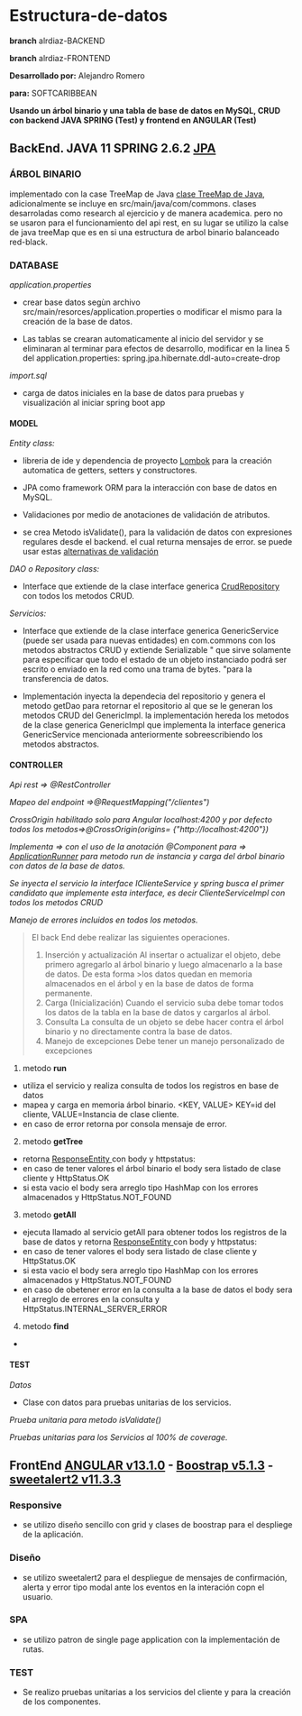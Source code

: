 # Estructura-de-datos

**branch** alrdiaz-BACKEND

**branch** alrdiaz-FRONTEND

**Desarrollado por:** Alejandro Romero 

**para:** SOFTCARIBBEAN


**Usando un árbol binario y una tabla de base de datos en MySQL, CRUD con backend JAVA SPRING (Test) y frontend en ANGULAR (Test)**


## BackEnd. JAVA 11 SPRING 2.6.2 [JPA](https://docs.spring.io/spring-data/jpa/docs/current/reference/html/#preface)

### ÁRBOL BINARIO

implementado con la case TreeMap de Java [clase TreeMap de Java](https://docs.oracle.com/javase/8/docs/api/java/util/TreeMap.html), adicionalmente se incluye en src/main/java/com/commons.
clases desarroladas como research al ejercicio y de manera academica. pero no se usaron para el funcionamiento 
del api rest, en su lugar se utilizo la calse de java treeMap que es en si una estructura de arbol binario 
balanceado red-black.


### DATABASE

*application.properties*

- crear base datos segùn archivo src/main/resorces/application.properties o modificar el mismo para la creación de la base de datos.

- Las tablas se crearan automaticamente al inicio del servidor y se eliminaran al terminar para efectos de desarrollo, modificar en la linea 5 del application.properties:
spring.jpa.hibernate.ddl-auto=create-drop

*import.sql*
- carga de datos iniciales en la base de datos para pruebas y visualización al iniciar spring boot app

#### MODEL

*Entity class:*

- libreria de ide y dependencia de proyecto [Lombok](https://projectlombok.org/) para la creación automatica de getters, setters y constructores.

- JPA como framework ORM para la interacción con base de datos en MySQL.

- Validaciones por medio de anotaciones de validación de atributos.

- se crea Metodo isValidate(), para la validación de datos con expresiones regulares desde el backend. el cual returna mensajes de error.  se puede usar estas [alternativas de validación](https://reflectoring.io/bean-validation-with-spring-boot/)

*DAO o Repository class:*

- Interface que extiende de la clase interface generica [CrudRepository](https://docs.spring.io/spring-data/commons/docs/current/api/org/springframework/data/repository/CrudRepository.html) con todos los metodos CRUD.

*Servicios:*

- Interface que extiende de la clase interface generica GenericService (puede ser usada para nuevas entidades) en com.commons con los metodos abstractos CRUD y extiende Serializable " que sirve solamente para especificar que todo el estado de un objeto instanciado podrá ser escrito o enviado en la red como una trama de bytes. "para la transferencia de datos.

- Implementación inyecta la dependecia del repositorio y genera el metodo getDao para retornar el repositorio al que se le generan los metodos CRUD del GenericImpl. la implementación hereda los metodos de la clase generica GenericImpl que implementa la interface generica GenericService mencionada anteriormente sobreescribiendo los metodos abstractos.


#### CONTROLLER

*Api rest => @RestController*

*Mapeo del endpoint =>@RequestMapping("/clientes")*

*CrossOrigin habilitado solo para Angular localhost:4200 y por defecto todos los metodos=>@CrossOrigin(origins= {"http://localhost:4200"})*

*Implementa => con el uso de la anotación @Component para =>  [ApplicationRunner](https://programmerclick.com/article/864032113/) para metodo run de instancia y carga del árbol binario con datos de la base de datos.*


*Se inyecta el servicio la interface IClienteService y spring busca el primer candidato que implemente esta interface, es decir ClienteServiceImpl con todos los metodos CRUD*

*Manejo de errores incluidos en todos los metodos.*



>El back End debe realizar las siguientes operaciones.
>1. Inserción y actualización Al insertar o actualizar el objeto, debe primero agregarlo al árbol binario y luego almacenarlo a la base de datos. De esta forma >los datos quedan en memoria almacenados en el árbol y en la base de datos de forma permanente.
>2.  Carga (Inicialización) Cuando el servicio suba debe tomar todos los datos de la tabla en la base de datos y cargarlos al árbol. 
>3.  Consulta La consulta de un objeto se debe hacer contra el árbol binario y no directamente contra la base de datos. 
>4.  Manejo de excepciones Debe tener un manejo personalizado de excepciones

1. metodo **run**  
* utiliza el servicio y realiza consulta de todos los registros en base de datos
* mapea y carga en memoria árbol binario. <KEY, VALUE> KEY=id del cliente, VALUE=Instancia de clase cliente.
* en caso de error retorna por consola mensaje de error.
2. metodo **getTree**
* retorna [ResponseEntity ](https://docs.spring.io/spring-framework/docs/current/javadoc-api/org/springframework/http/ResponseEntity.html) con body y httpstatus:
* en caso de tener valores el árbol binario el body sera listado de clase cliente y HttpStatus.OK
* si esta vacio el body sera arreglo tipo HashMap con los errores almacenados y HttpStatus.NOT_FOUND
3. metodo **getAll**
* ejecuta llamado al servicio getAll para obtener todos los registros de la base de datos  y retorna [ResponseEntity ](https://docs.spring.io/spring-framework/docs/current/javadoc-api/org/springframework/http/ResponseEntity.html) con body y httpstatus:
* en caso de tener valores el body sera listado de clase cliente y HttpStatus.OK
* si esta vacio el body sera arreglo tipo HashMap con los errores almacenados y HttpStatus.NOT_FOUND
* en caso de obetener error en la consulta a la base de datos el body sera el arreglo de errores en la consulta y HttpStatus.INTERNAL_SERVER_ERROR
4. metodo **find**
*


#### TEST

*Datos*

- Clase con datos para pruebas unitarias de los servicios.

*Prueba unitaria para metodo isValidate()*

*Pruebas unitarias para los Servicios al 100% de coverage.*

## FrontEnd [ANGULAR v13.1.0](https://angular.io/start)  - [Boostrap v5.1.3](https://getbootstrap.com/) - [sweetalert2 v11.3.3](https://sweetalert2.github.io/)

### Responsive

- se utilizo diseño sencillo con grid y clases de boostrap para el despliege de la aplicación.

### Diseño

- se utilizo sweetalert2 para el despliegue de mensajes de confirmación, alerta y error tipo modal ante los eventos en la interación copn el usuario.

### SPA

- se utilizo patron de single page application con la implementación de rutas.

### TEST

- Se   realizo pruebas unitarias a los servicios del cliente y para la creación de los componentes.










